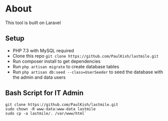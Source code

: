 # About

This tool is built on Laravel

## Setup

- PHP 7.3 with MySQL required
- Clone this repo `git clone https://github.com/PaulKish/lastmile.git`
- Run composer install to get dependencies
- Run `php artisan migrate` to create database tables
- Run `php artisan db:seed --class=UserSeeder` to seed the database with the admin and data users

## Bash Script for IT Admin

    git clone https://github.com/PaulKish/lastmile.git
    sudo chown -R www-data:www-data lastmile
    sudo cp -a lastmile/. /var/www/html`